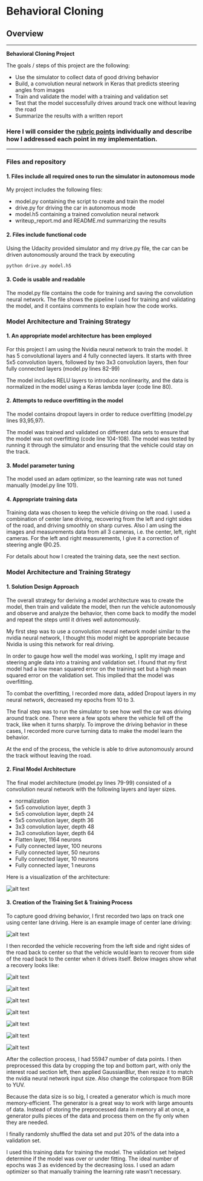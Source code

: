 # **Behavioral Cloning**

## Overview


---

**Behavioral Cloning Project**

The goals / steps of this project are the following:
* Use the simulator to collect data of good driving behavior
* Build, a convolution neural network in Keras that predicts steering angles from images
* Train and validate the model with a training and validation set
* Test that the model successfully drives around track one without leaving the road
* Summarize the results with a written report


[//]: # (Image References)

[image1]: ./examples/nvidiaNN.png "Model Visualization"
[image2]: ./examples/center.jpg "Normal Image"
[image3]: ./examples/recovery1.jpg "Recovery Image 1"
[image4]: ./examples/recovery2.jpg "Recovery Image 2"
[image5]: ./examples/recovery3.jpg "Recovery Image 3"
[image6]: ./examples/recovery4.jpg "Recovery Image 4"
[image7]: ./examples/recovery5.jpg "Recovery Image 5"
[image8]: ./examples/recovery6.jpg "Recovery Image 6"
[image9]: ./examples/recovery7.jpg "Recovery Image 7"


### Here I will consider the [rubric points](https://review.udacity.com/#!/rubrics/432/view) individually and describe how I addressed each point in my implementation.  

---
### Files and repository

#### 1. Files include all required ones to run the simulator in autonomous mode

My project includes the following files:
* model.py containing the script to create and train the model
* drive.py for driving the car in autonomous mode
* model.h5 containing a trained convolution neural network
* writeup_report.md and README.md summarizing the results

#### 2. Files include functional code
Using the Udacity provided simulator and my drive.py file, the car can be driven autonomously around the track by executing
```sh
python drive.py model.h5
```

#### 3. Code is usable and readable

The model.py file contains the code for training and saving the convolution neural network. The file shows the pipeline I used for training and validating the model, and it contains comments to explain how the code works.

### Model Architecture and Training Strategy

#### 1. An appropriate model architecture has been employed

For this project I am using the Nvidia neural network to train the model. It has 5 convolutional layers and 4 fully connected layers. It starts with three 5x5 convolution layers, followed by two 3x3 convolution layers, then four fully connected layers (model.py lines 82-99)

The model includes RELU layers to introduce nonlinearity, and the data is normalized in the model using a Keras lambda layer (code line 80).

#### 2. Attempts to reduce overfitting in the model

The model contains dropout layers in order to reduce overfitting (model.py lines 93,95,97).

The model was trained and validated on different data sets to ensure that the model was not overfitting (code line 104-108). The model was tested by running it through the simulator and ensuring that the vehicle could stay on the track.

#### 3. Model parameter tuning

The model used an adam optimizer, so the learning rate was not tuned manually (model.py line 101).

#### 4. Appropriate training data

Training data was chosen to keep the vehicle driving on the road. I used a combination of center lane driving, recovering from the left and right sides of the road, and driving smoothly on sharp curves. Also I am using the images and measurements data from all 3 cameras, i.e. the center, left, right cameras. For the left and right measurements, I give it a correction of steering angle @0.25.

For details about how I created the training data, see the next section.

### Model Architecture and Training Strategy

#### 1. Solution Design Approach

The overall strategy for deriving a model architecture was to create the model, then train and validate the model, then run the vehicle autonomously and observe and analyze the behavior, then come back to modify the model and repeat the steps until it drives well autonomously.

My first step was to use a convolution neural network model similar to the nvidia neural network, I thought this model might be appropriate because Nvidia is using this network for real driving.

In order to gauge how well the model was working, I split my image and steering angle data into a training and validation set. I found that my first model had a low mean squared error on the training set but a high mean squared error on the validation set. This implied that the model was overfitting.

To combat the overfitting, I recorded more data, added Dropout layers in my neural network, decreased my epochs from 10 to 3.

The final step was to run the simulator to see how well the car was driving around track one. There were a few spots where the vehicle fell off the track, like when it turns sharply. To improve the driving behavior in these cases, I recorded more curve turning data to make the model learn the behavior.

At the end of the process, the vehicle is able to drive autonomously around the track without leaving the road.

#### 2. Final Model Architecture

The final model architecture (model.py lines 79-99) consisted of a convolution neural network with the following layers and layer sizes.

* normalization
* 5x5 convolution layer, depth 3
* 5x5 convolution layer, depth 24
* 5x5 convolution layer, depth 36
* 3x3 convolution layer, depth 48
* 3x3 convolution layer, depth 64
* Flatten layer, 1164 neurons
* Fully connected layer, 100 neurons
* Fully connected layer, 50 neurons
* Fully connected layer, 10 neurons
* Fully connected layer, 1 neurons

Here is a visualization of the architecture:

![alt text][image1]

#### 3. Creation of the Training Set & Training Process

To capture good driving behavior, I first recorded two laps on track one using center lane driving. Here is an example image of center lane driving:

![alt text][image2]

I then recorded the vehicle recovering from the left side and right sides of the road back to center so that the vehicle would learn to recover from side of the road back to the center when it drives itself. Below images show what a recovery looks like:

![alt text][image3]

![alt text][image4]

![alt text][image5]

![alt text][image6]

![alt text][image7]

![alt text][image8]

![alt text][image9]


After the collection process, I had 55947 number of data points. I then preprocessed this data by cropping the top and bottom part, with only the interest road section left, then applied GaussianBlur, then resize it to match the nvidia neural network input size. Also change the colorspace from BGR to YUV.

Because the data size is so big, I created a generator which is much more memory-efficient. The generator is a great way to work with large amounts of data. Instead of storing the preprocessed data in memory all at once, a generator pulls pieces of the data and process them on the fly only when they are needed.

I finally randomly shuffled the data set and put 20% of the data into a validation set.

I used this training data for training the model. The validation set helped determine if the model was over or under fitting. The ideal number of epochs was 3 as evidenced by the decreasing loss. I used an adam optimizer so that manually training the learning rate wasn't necessary.
